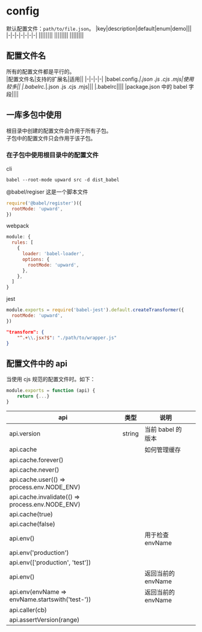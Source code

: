 # config

默认配置文件：`path/to/file.json`。
|key|description|default|enum|demo|||
|-|-|-|-|-|-|-|
||||||||
||||||||
||||||||

## 配置文件名

所有的配置文件都是平行的。  
|配置文件名|支持的扩展名|适用||
|-|-|-|-|
|babel.config._|.json .js .cjs .mjs|使用较多||
|.babelrc._|.json .js .cjs .mjs|||
|.babelrc||||
|package.json 中的 babel 字段||||

## 一库多包中使用

根目录中创建的配置文件会作用于所有子包。  
子包中的配置文件只会作用于该子包。

### 在子包中使用根目录中的配置文件

cli

```shell
babel --root-mode upward src -d dist_babel
```

@babel/regiser
这是一个脚本文件

```js
require('@babel/register')({
  rootMode: 'upward',
})
```

webpack

```js
module: {
  rules: [
    {
      loader: 'babel-loader',
      options: {
        rootMode: 'upward',
      },
    },
  ]
}
```

jest

```js
module.exports = require('babel-jest').default.createTransformer({
  rootMode: 'upward',
})
```

```json
"transform": {
    "^.+\\.jsx?$": "./path/to/wrapper.js"
}
```

## 配置文件中的 api

当使用 cjs 规范的配置文件时。如下：

```js
module.exports = function (api) {
    return {...}
}
```

| api                                              | 类型   | 说明               |     |
| ------------------------------------------------ | ------ | ------------------ | --- |
| api.version                                      | string | 当前 babel 的版本  |     |
| api.cache                                        |        | 如何管理缓存       |     |
| api.cache.forever()                              |        |                    |     |
| api.cache.never()                                |        |                    |     |
| api.cache.user(() => process.env.NODE_ENV)       |        |                    |     |
| api.cache.invalidate(() => process.env.NODE_ENV) |        |                    |     |
| api.cache(true)                                  |        |                    |     |
| api.cache(false)                                 |        |                    |     |
| api.env()                                        |        | 用于检查 envName   |     |
| api.env('production')                            |        |                    |     |
| api.env(['production', 'test'])                  |        |                    |     |
| api.env()                                        |        | 返回当前的 envName |     |
| api.env(envName => envName.startswith('test-'))  |        | 返回当前的 envName |     |
| api.caller(cb)                                   |        |                    |     |
| api.assertVersion(range)                         |        |                    |     |
